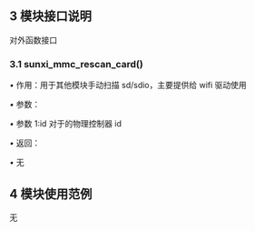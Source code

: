 ## 3 模块接口说明

对外函数接口

### 3.1 sunxi_mmc_rescan_card()

*•* 作用：用于其他模块手动扫描 sd/sdio，主要提供给 wifi 驱动使用

*•* 参数：

*•* 参数 1:id 对于的物理控制器 id

*•* 返回：

*•* 无



## 4 模块使用范例

无